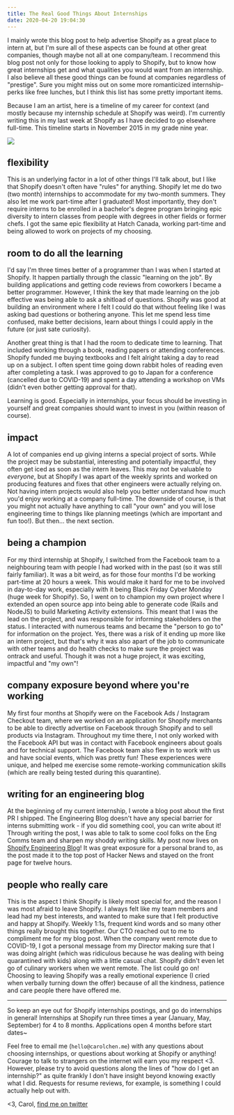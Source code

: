 ```yaml
---
title: The Real Good Things About Internships
date: 2020-04-20 19:04:30
---
```


I mainly wrote this blog post to help advertise Shopify as a great place to intern at, but I'm sure all of these aspects can be found at other great companies, though maybe not all at one company/team. I recommend this blog post not only for those looking to apply to Shopify, but to know how great internships get and what qualities you would want from an internship. I also believe all these good things can be found at companies regardless of "prestige". Sure you might miss out on some more romanticized internship-perks like free lunches, but I think this list has some pretty important items.

Because I am an artist, here is a timeline of my career for context (and mostly because my internship schedule at Shopify was weird). I'm currently writing this in my last week at Shopify as I have decided to go elsewhere full-time. This timeline starts in November 2015 in my grade nine year.

[<img src="timeline.png">](timeline.png)

## flexibility

This is an underlying factor in a lot of other things I'll talk about, but I like that Shopify doesn't often have "rules" for anything. Shopify let me do two (two month) internships to accommodate for my two-month summers. They also let me work part-time after I graduated! Most importantly, they don't require interns to be enrolled in a bachelor's degree program bringing epic diversity to intern classes from people with degrees in other fields or former chefs. I got the same epic flexibility at Hatch Canada, working part-time and being allowed to work on projects of my choosing.

## room to do all the learning

I'd say I'm three times better of a programmer than I was when I started at Shopify. It happen partially through the classic "learning on the job". By building applications and getting code reviews from coworkers I became a better programmer. However, I think the key that made learning on the job effective was being able to ask a shitload of questions. Shopify was good at building an environment where I felt I could do that without feeling like I was asking bad questions or bothering anyone. This let me spend less time confused, make better decisions, learn about things I could apply in the future (or just sate curiosity).

Another great thing is that I had the room to dedicate time to learning. That included working through a book, reading papers or attending conferences. Shopify funded me buying textbooks and I felt alright taking a day to read up on a subject. I often spent time going down rabbit holes of reading even after completing a task. I was approved to go to Japan for a conference (cancelled due to COVID-19) and spent a day attending a workshop on VMs (didn't even bother getting approval for that).

Learning is good. Especially in internships, your focus should be investing in yourself and great companies should want to invest in you (within reason of course).

## impact

A lot of companies end up giving interns a special project of sorts. While the project may be substantial, interesting and potentially impactful, they often get iced as soon as the intern leaves. This may not be valuable to _everyone_, but at Shopify I was apart of the weekly sprints and worked on producing features and fixes that other engineers were actually relying on. Not having intern projects would also help you better understand how much you'd enjoy working at a company full-time. The downside of course, is that you might not actually have anything to call "your own" and you will lose engineering time to things like planning meetings (which are important and fun too!). But then... the next section.

## being a champion

For my third internship at Shopify, I switched from the Facebook team to a neighbouring team with people I had worked with in the past (so it was still fairly familiar). It was a bit weird, as for those four months I'd be working part-time at 20 hours a week. This would make it hard for me to be involved in day-to-day work, especially with it being Black Friday Cyber Monday (huge week for Shopify). So, I went on to champion my own project where I extended an open source app into being able to generate code (Rails and NodeJS) to build Marketing Activity extensions. This meant that I was the lead on the project, and was responsible for informing stakeholders on the status. I interacted with numerous teams and became the "person to go to" for information on the project. Yes, there was a risk of it ending up more like an intern project, but that's why it was also apart of the job to communicate with other teams and do health checks to make sure the project was ontrack and useful. Though it was not a huge project, it was exciting, impactful and "my own"!

## company exposure beyond where you're working

My first four months at Shopify were on the Facebook Ads / Instagram Checkout team, where we worked on an application for Shopify merchants to be able to directly advertise on Facebook through Shopify and to sell products via Instagram. Throughout my time there, I not only worked with the Facebook API but was in contact with Facebook engineers about goals and for technical support. The Facebook team also flew in to work with us and have social events, which was pretty fun! These experiences were unique, and helped me exercise some remote-working communication skills (which are really being tested during this quarantine).

## writing for an engineering blog

At the beginning of my current internship, I wrote a blog post about the first PR I shipped. The Engineering Blog doesn't have any special barrier for interns submitting work - if you did something cool, you can write about it! Through writing the post, I was able to talk to some cool folks on the Eng Comms team and sharpen my shoddy writing skills. My post now lives on [Shopify Engineering Blog](https://engineering.shopify.com/blogs/engineering/optimizing-ruby-lazy-initialization-in-truffleruby-with-deoptimization)! It was great exposure for a personal brand to, as the post made it to the top post of Hacker News and stayed on the front page for twelve hours.

## people who really care

This is the aspect I think Shopify is likely most special for, and the reason I was most afraid to leave Shopify. I always felt like my team members and lead had my best interests, and wanted to make sure that I felt productive and happy at Shopify. Weekly 1:1s, frequent kind words and so many other things really brought this together. Our CTO reached out to me to compliment me for my blog post. When the company went remote due to COVID-19, I got a personal message from my Director making sure that I was doing alright (which was ridiculous because he was dealing with being quarantined with kids) along with a little casual chat. Shopify didn't even let go of culinary workers when we went remote. The list could go on! Choosing to leaving Shopify was a really emotional experience (I cried when verbally turning down the offer) because of all the kindness, patience and care people there have offered me.

----

So keep an eye out for Shopify internships postings, and go do internships in general! Internships at Shopify run three times a year (January, May, September) for 4 to 8 months. Applications open 4 months before start dates~

Feel free to email me (`hello@carolchen.me`) with any questions about choosing internships, or questions about working at Shopify or anything! Courage to talk to strangers on the internet will earn you my respect <3. However, please try to avoid questions along the lines of "how do I get an internship?" as quite frankly I don't have insight beyond knowing exactly what I did. Requests for resume reviews, for example, is something I could actually help out with.

<3,
Carol, [find me on twitter](https://twitter.com/kipperrii)

